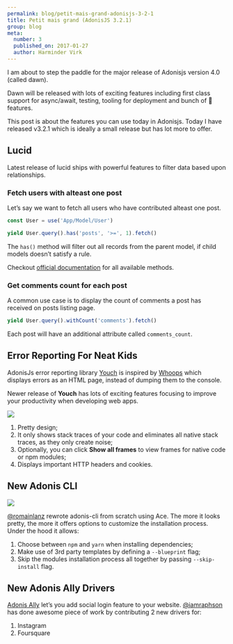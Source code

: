 ```yaml
---
permalink: blog/petit-mais-grand-adonisjs-3-2-1
title: Petit mais grand (AdonisJS 3.2.1)
group: blog
meta:
  number: 3
  published_on: 2017-01-27
  author: Harminder Virk
---
```


I am about to step the paddle for the major release of Adonisjs version 4.0 (called dawn).

Dawn will be released with lots of exciting features including first class support for async/await, testing, tooling for deployment and bunch of 🚀 features.

This post is about the features you can use today in Adonisjs. Today I have released v3.2.1 which is ideally a small release but has lot more to offer.

## Lucid

Latest release of lucid ships with powerful features to filter data based upon relationships.

### Fetch users with alteast one post

Let’s say we want to fetch all users who have contributed alteast one post.

```js
const User = use('App/Model/User')

yield User.query().has('posts', '>=', 1).fetch()
```

The `has()` method will filter out all records from the parent model, if child models doesn’t satisfy a rule.

Checkout [official documentation](http://adonisjs.com/docs/relationships#_filtering_records) for all available methods.

### Get comments count for each post

A common use case is to display the count of comments a post has received on posts listing page.

```js
yield User.query().withCount('comments').fetch()
```

Each post will have an additional attribute called `comments_count`.

## Error Reporting For Neat Kids

AdonisJs error reporting library [Youch](https://npmjs.org/package/youch) is inspired by [Whoops](https://filp.github.io/whoops/) which displays errors as an HTML page, instead of dumping them to the console.

Newer release of **Youch** has lots of exciting features focusing to improve your productivity when developing web apps.

![](https://res.cloudinary.com/adonis-js/image/upload/q_auto,w_auto,c_scale/v1588698137/adonisjs.com/blog/c10bf977-b07b-4312-bd56-d4b9c5cda0a4_gripcv.webp)

1. Pretty design;
1. It only shows stack traces of your code and eliminates all native stack traces, as they only create noise;
1. Optionally, you can click **Show all frames** to view frames for native code or npm modules;
1. Displays important HTTP headers and cookies.

## New Adonis CLI

![](https://res.cloudinary.com/adonis-js/image/upload/q_auto,w_auto,c_scale/v1588698205/adonisjs.com/blog/539987f3-4497-45e7-ad22-73806ba35b95_qh6zpd.webp)

[@romainlanz](https://twitter.com/romainlanz) rewrote adonis-cli from scratch using Ace. The more it looks pretty, the more it offers options to customize the installation process. Under the hood it allows:

1. Choose between `npm` and `yarn` when installing dependencies;
1. Make use of 3rd party templates by defining a `--blueprint` flag;
1. Skip the modules installation process all together by passing `--skip-install` flag.

## New Adonis Ally Drivers

[Adonis Ally](https://adonisjs.com/docs/social-auth) let’s you add social login feature to your website. [@iamraphson](https://twitter.com/iamraphson) has done awesome piece of work by contributing 2 new drivers for:

1. Instagram
1. Foursquare
